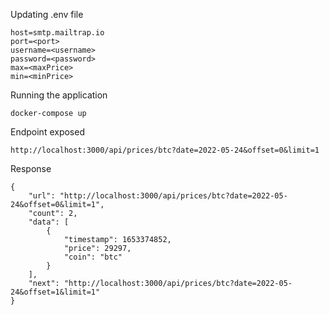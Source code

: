 Updating .env file

```
host=smtp.mailtrap.io
port=<port>
username=<username>
password=<password>
max=<maxPrice>
min=<minPrice>
```

Running the application

```
docker-compose up
```

Endpoint exposed

```
http://localhost:3000/api/prices/btc?date=2022-05-24&offset=0&limit=1

```

Response

```
{
    "url": "http://localhost:3000/api/prices/btc?date=2022-05-24&offset=0&limit=1",
    "count": 2,
    "data": [
        {
            "timestamp": 1653374852,
            "price": 29297,
            "coin": "btc"
        }
    ],
    "next": "http://localhost:3000/api/prices/btc?date=2022-05-24&offset=1&limit=1"
}

```
